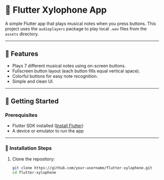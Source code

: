 # 🎵 Flutter Xylophone App

A simple Flutter app that plays musical notes when you press buttons. This project uses the `audioplayers` package to play local `.wav` files from the `assets` directory.

---

## 📱 Features

- Plays 7 different musical notes using on-screen buttons.
- Fullscreen button layout (each button fills equal vertical space).
- Colorful buttons for easy note recognition.
- Simple and clean UI.

---

## 🚀 Getting Started

### Prerequisites

- Flutter SDK installed ([Install Flutter](https://flutter.dev/docs/get-started/install))
- A device or emulator to run the app

---

### 🔧 Installation Steps

1. Clone the repository:

   ```bash
   git clone https://github.com/your-username/flutter-xylophone.git
   cd flutter-xylophone

